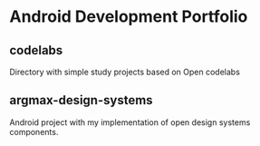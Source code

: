 # Android Development Portfolio

## __codelabs__
Directory with simple study projects based on Open codelabs

## __argmax-design-systems__
Android project with my implementation of open design systems components.
